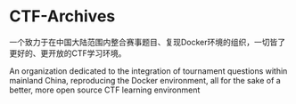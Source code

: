 # CTF-Archives 

一个致力于在中国大陆范围内整合赛事题目、复现Docker环境的组织，一切皆了更好的、更开放的CTF学习环境。

An organization dedicated to the integration of tournament questions within mainland China, reproducing the Docker environment, all for the sake of a better, more open source CTF learning environment
